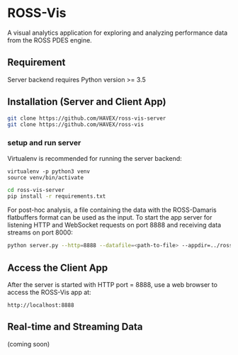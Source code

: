 # ROSS-Vis

A visual analytics application for exploring and analyzing performance data from the ROSS PDES engine.

## Requirement
Server backend requires Python version >= 3.5

## Installation (Server and Client App)
``` bash
git clone https://github.com/HAVEX/ross-vis-server
git clone https://github.com/HAVEX/ross-vis
```

### setup and run server

Virtualenv is recommended for running the server backend: 
```
virtualenv -p python3 venv
source venv/bin/activate
```


``` bash
cd ross-vis-server
pip install -r requirements.txt
```

For post-hoc analysis, a file containing the data with the ROSS-Damaris flatbuffers format can be used as the input.
To start the app server for listening HTTP and WebSocket requests on port 8888 and receiving data streams on port 8000:

``` bash
python server.py --http=8888 --datafile=<path-to-file> --appdir=../ross-vis/dist
```

## Access the Client App
After the server is started with HTTP port = 8888, use a web browser to access the ROSS-Vis app at:

```
http://localhost:8888
```

## Real-time and Streaming Data
(coming soon)